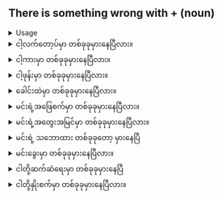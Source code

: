## There is something wrong with + (noun)
<details>
<summary>Usage</summary>
You are informing someone that there is something not right or out of the ordinary.
သင်သည် တစ်စုံတစ်ဦးအား မှားယွင်းနေသည် သို့မဟုတ် သာမန်မဟုတ်သည့်အရာများ ရှိနေကြောင်း သင်အကြောင်းကြားနေပါသည်။
</details>

<details>
<summary>ငါ့လက်တော့ပ်မှာ တစ်ခုခုမှားနေပြီလား။</summary>
"There is something wrong with my laptop."
</details>
<details>
<summary>ငါ့ကားမှာ တစ်ခုခုမှားနေပြီလား။</summary>

"There is something wrong with my car."
</details>
<details>
<summary>ငါ့ဖုန်းမှာ တစ်ခုခုမှားနေပြီလား။</summary>

"There is something wrong with my cell phone."
</details>
<details>
<summary>ခေါင်းထဲမှာ တစ်ခုခုမှားနေပြီလား။</summary>

"There is something wrong with my head."
</details>
<details>
<summary>မင်းရဲ့အဖြေစက်မှာ တစ်ခုခုမှားနေပြီလား။</summary>

"There is something wrong with your answering machine."
</details>
<details>
<summary>မင်းရဲ့အတွေးအမြင်မှာ တစ်ခုခုမှားနေပြီလား။</summary>

"There is something wrong with your way of thinking."
</details>
<details>
<summary>မင်းရဲ့ သဘောထား တစ်ခုခုတော့ မှားနေပြီ</summary>

"There is something wrong with your attitude."
</details>
<details>
<summary>မင်းခွေးမှာ တစ်ခုခုမှားနေပြီလား။</summary>

"There is something wrong with your dog."
</details>
<details>
<summary>ငါတို့ဆက်ဆံရေးမှာ တစ်ခုခုမှားနေပြီ</summary>

"There is something wrong with our relationship."
</details>
<details>
<summary>ငါတို့နှိုးစက်မှာ တစ်ခုခုမှားနေပြီလား။</summary>

"There is something wrong with our alarm clock."
</details>
